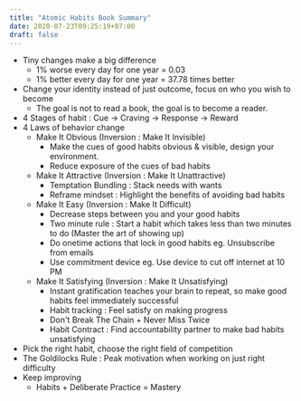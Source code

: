 ```yaml
---
title: "Atomic Habits Book Summary"
date: 2020-07-23T09:25:19+07:00
draft: false
---
```


- Tiny changes make a big difference
  - 1% worse every day for one year = 0.03
  - 1% better every day for one year = 37.78 times better
- Change your identity instead of just outcome, focus on who you wish to become
  - The goal is not to read a book, the goal is to become a reader.
- 4 Stages of habit : Cue → Craving → Response → Reward
- 4 Laws of behavior change
  - Make It Obvious (Inversion : Make It Invisible)
    - Make the cues of good habits obvious & visible, design your environment.
    - Reduce exposure of the cues of bad habits
  - Make It Attractive (Inversion : Make It Unattractive)
    - Temptation Bundling : Stack needs with wants
    - Reframe mindset : Highlight the benefits of avoiding bad habits
  - Make It Easy (Inversion : Make It Difficult)
    - Decrease steps between you and your good habits
    - Two minute rule : Start a habit which takes less than two minutes to do (Master the art of showing up)
    - Do onetime actions that lock in good habits eg. Unsubscribe from emails
    - Use commitment device eg. Use device to cut off internet at 10 PM
  - Make It Satisfying (Inversion : Make It Unsatisfying)
    - Instant gratification teaches your brain to repeat, so make good habits feel immediately successful
    - Habit tracking : Feel satisfy on making progress
    - Don't Break The Chain + Never Miss Twice
    - Habit Contract : Find accountability partner to make bad habits unsatisfying
- Pick the right habit, choose the right field of competition
- The Goldilocks Rule : Peak motivation when working on just right difficulty
- Keep improving
  - Habits + Deliberate Practice = Mastery
